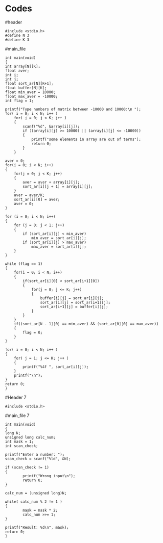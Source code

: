 # Codes
#header

	#include <stdio.h>
	#define N 3 
	#define K 3 


#main_file

	int main(void)
	{
	int array[N][K]; 
	float aver; 
	int i;
	int j;
	float sort_ar[N][K+1];
	float buffer[N][K];
	float min_aver = 10000;
	float max_aver = -10000;
	int flag = 1;

	printf("Type numbers of matrix between -10000 and 10000:\n ");
	for( i = 0; i < N; i++ )
 		for( j = 0; j < K; j++ )
		{
 			scanf("%d", &array[i][j]);
			if ((array[i][j] >= 10000) || (array[i][j] <= -10000))
			{
 				printf("some elements in array are out of terms");
				return 0;
			}
		}

	aver = 0;
	for(i = 0; i < N; i++)
	{
 		for(j = 0; j < K; j++)
		{
 			aver = aver + array[i][j];
			sort_ar[i][j + 1] = array[i][j];
		} 
		aver = aver/K;
		sort_ar[i][0] = aver;
		aver = 0;
	}

	for (i = 0; i < N; i++)
	{
		for (j = 0; j < 1; j++)
		{
			if (sort_ar[i][j] < min_aver)
				min_aver = sort_ar[i][j];
			if (sort_ar[i][j] > max_aver)
				max_aver = sort_ar[i][j];
		}
	}

	while (flag == 1)
	{
		for(i = 0; i < N; i++)
		{
			if(sort_ar[i][0] < sort_ar[i+1][0])
			{
 				for(j = 0; j <= K; j++)
				{
					buffer[i][j] = sort_ar[i][j];
					sort_ar[i][j] = sort_ar[i+1][j];
					sort_ar[i+1][j] = buffer[i][j];
				}
			}
		}
		if((sort_ar[N - 1][0] == min_aver) && (sort_ar[0][0] == max_aver))
		{
			flag = 0;
		}
	}

	for( i = 0; i < N; i++ )
 	{
 		for( j = 1; j <= K; j++ )
		{
 			printf("%4f ", sort_ar[i][j]);
		}
 		printf("\n");
 	}
	return 0;
	}

#Header 7

	#include <stdio.h>
#main_file 7

	int main(void)
	{
  	long N;
  	unsigned long calc_num;
  	int mask = 1;
  	int scan_check; 

  	printf("Enter a number: ");
  	scan_check = scanf("%ld", &N); 

  	if (scan_check != 1) 
  	{
    		printf("Wrong input\n");
    		return 0;
  	}

  	calc_num = (unsigned long)N;

  	while( calc_num % 2 != 1 ) 
   	{
     		mask = mask * 2;
     		calc_num >>= 1;
   	}

  	printf("Result: %d\n", mask);
  	return 0;
	}
